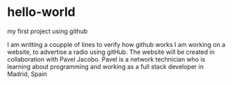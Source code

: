 # hello-world
my first project using github

I am writting a coupple of lines to verify how github works
I am working on a website, to advertise a radio using gitHub. The website will be created in collaboration with Pavel Jacobo.
Pavel is a network technician who is learning about programming and working as a full stack developer in Madrid, Spain
